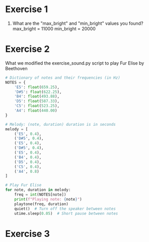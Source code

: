 # Exercise 1
1. What are the "max_bright" and "min_bright" values you found?
max_bright = 11000
min_bright = 20000

# Exercise 2
What we modified the exercise_sound.py script to play Fur Elise by Beethoven 
```python 
# Dictionary of notes and their frequencies (in Hz)
NOTES = {
    'E5': float(659.25),
    'D#5': float(622.25),
    'B4': float(493.88),
    'D5': float(587.33),
    'C5': float(523.25),
    'A4': float(440.00)
}

# Melody: (note, duration) duration is in seconds
melody = [
    ('E5', 0.4),
    ('D#5', 0.4),
    ('E5', 0.4),
    ('D#5', 0.4),
    ('E5', 0.4),
    ('B4', 0.4),
    ('D5', 0.4),
    ('C5', 0.4),
    ('A4', 0.8) 
]

# Play Fur Elise
for note, duration in melody:
    freq = int(NOTES[note])
    print(f"Playing note: {note}")
    playtone(freq, duration)
    quiet()  # Turn off the speaker between notes
    utime.sleep(0.05)  # Short pause between notes
```

# Exercise 3
